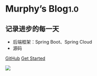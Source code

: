 <!-- _coverpage.md -->

# Murphy’s Blog<small>1.0</small>
## 记录进步的每一天

* 后端框架：Spring Boot、Spring Cloud
* 源码

[GitHub](https://github.com/c121666)
[Get Started](#docsify)

![](https://w.wallhaven.cc/full/pk/wallhaven-pkw6y3.jpg)
